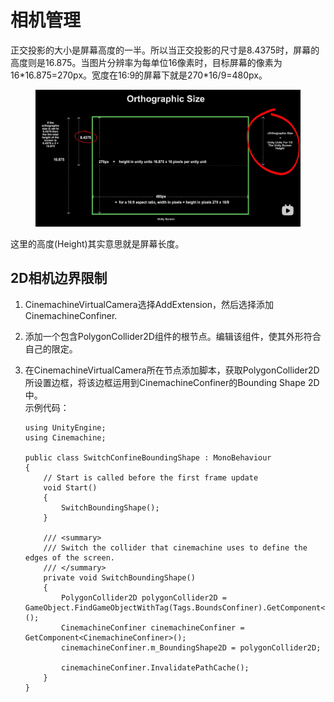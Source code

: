 # 相机管理

正交投影的大小是屏幕高度的一半。所以当正交投影的尺寸是8.4375时，屏幕的高度则是16.875。当图片分辨率为每单位16像素时，目标屏幕的像素为16\*16.875=270px。宽度在16:9的屏幕下就是270\*16/9=480px。

<figure><img src="../.gitbook/assets/image (9).png" alt=""><figcaption></figcaption></figure>

这里的高度(Height)其实意思就是屏幕长度。

## 2D相机边界限制

1. CinemachineVirtualCamera选择AddExtension，然后选择添加CinemachineConfiner.
2. 添加一个包含PolygonCollider2D组件的根节点。编辑该组件，使其外形符合自己的限定。
3.  在CinemachineVirtualCamera所在节点添加脚本，获取PolygonCollider2D所设置边框，将该边框运用到CinemachineConfiner的Bounding Shape 2D中。\
    示例代码：

    ```
    using UnityEngine;
    using Cinemachine;

    public class SwitchConfineBoundingShape : MonoBehaviour
    {
        // Start is called before the first frame update
        void Start()
        {
            SwitchBoundingShape();
        }

        /// <summary>
        /// Switch the collider that cinemachine uses to define the edges of the screen.
        /// </summary>
        private void SwitchBoundingShape()
        {
            PolygonCollider2D polygonCollider2D = GameObject.FindGameObjectWithTag(Tags.BoundsConfiner).GetComponent<PolygonCollider2D>();
            CinemachineConfiner cinemachineConfiner = GetComponent<CinemachineConfiner>();
            cinemachineConfiner.m_BoundingShape2D = polygonCollider2D;

            cinemachineConfiner.InvalidatePathCache();
        }
    }

    ```
